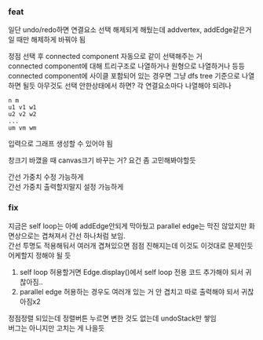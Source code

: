 ### feat
일단 undo/redo하면 연결요소 선택 해제되게 해뒀는데 addvertex, addEdge같은거일 때만 해제하게 바꿔야 됨

정점 선택 후 connected component 자동으로 같이 선택해주는 거   
connected component에 대해 트리구조로 나열하거나 원형으로 나열하거나 등등   
connected component에 사이클 포함되어 있는 경우면 그냥 dfs tree 기준으로 나열하면 될듯
아무것도 선택 안한상태에서 하면? 각 연결요소마다 나열해야 되려나

```
n m
u1 v1 w1
u2 v2 w2
...
um vm wm
```
입력으로 그래프 생성할 수 있어야 됨   

창크기 바꼈을 때 canvas크기 바꾸는 거? 요건 좀 고민해봐야할듯   

간선 가중치 수정 가능하게   
간선 가중치 출력할지말지 설정 가능하게   

### fix
지금은 self loop는 아예 addEdge안되게 막아뒀고 parallel edge는 막진 않았지만 화면상으로는 겹쳐져서 간선 하나처럼 보임.   
간선 투명도 적용해둬서 여러개 겹쳐있으면 점점 진해지는데 이것도 이것대로 문제인듯   
어케할지 정해야 될 듯   
1. self loop 허용할거면 Edge.display()에서 self loop 전용 코드 추가해야 되서 귀찮아짐..   
2. parallel edge 허용하는 경우도 여러개 있는 거 안 겹치고 따로 출력해야 되서 귀찮아짐x2   


정점정렬 되있는데 정렬버튼 누르면 변한 것도 없는데 undoStack만 쌓임   
버그는 아니지만 고치는 게 나을듯   